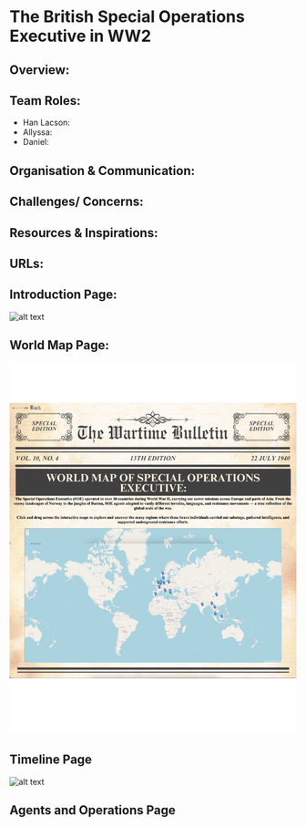 # The British Special Operations Executive in WW2

## Overview:

## Team Roles:
* Han Lacson:
* Allyssa:
* Daniel:

## Organisation & Communication:

## Challenges/ Concerns:

## Resources & Inspirations:

## URLs:

## Introduction Page: 
![alt text](<screenshots/SOE_Introduction_Page .png>)

## World Map Page: 
![alt text](<screenshots/Map Page.png>)

## Timeline Page
![alt text](screenshots/timelinepage.png)

## Agents and Operations Page


